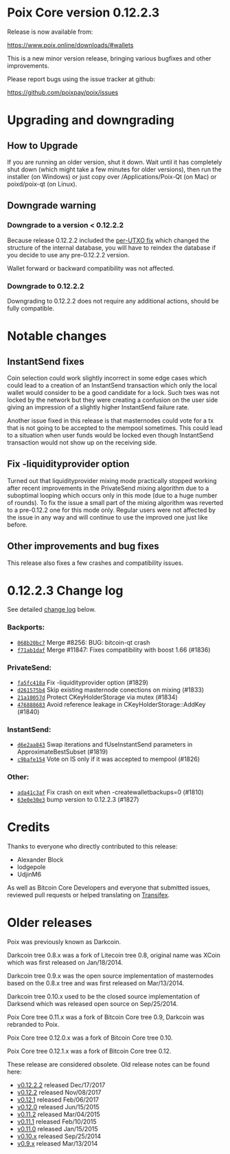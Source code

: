 Poix Core version 0.12.2.3
==========================

Release is now available from:

  <https://www.poix.online/downloads/#wallets>

This is a new minor version release, bringing various bugfixes and other
improvements.

Please report bugs using the issue tracker at github:

  <https://github.com/poixpay/poix/issues>


Upgrading and downgrading
=========================

How to Upgrade
--------------

If you are running an older version, shut it down. Wait until it has completely
shut down (which might take a few minutes for older versions), then run the
installer (on Windows) or just copy over /Applications/Poix-Qt (on Mac) or
poixd/poix-qt (on Linux).

Downgrade warning
-----------------

### Downgrade to a version < 0.12.2.2

Because release 0.12.2.2 included the [per-UTXO fix](release-notes/poix/release-notes-0.12.2.2.md#per-utxo-fix)
which changed the structure of the internal database, you will have to reindex
the database if you decide to use any pre-0.12.2.2 version.

Wallet forward or backward compatibility was not affected.

### Downgrade to 0.12.2.2

Downgrading to 0.12.2.2 does not require any additional actions, should be
fully compatible.

Notable changes
===============

InstantSend fixes
-----------------

Coin selection could work slightly incorrect in some edge cases which could
lead to a creation of an InstantSend transaction which only the local wallet
would consider to be a good candidate for a lock. Such txes was not locked by
the network but they were creating a confusion on the user side giving an
impression of a slightly higher InstantSend failure rate.

Another issue fixed in this release is that masternodes could vote for a tx
that is not going to be accepted to the mempool sometimes. This could lead to
a situation when user funds would be locked even though InstantSend transaction
would not show up on the receiving side.

Fix -liquidityprovider option
-----------------------------

Turned out that liquidityprovider mixing mode practically stopped working after
recent improvements in the PrivateSend mixing algorithm due to a suboptimal
looping which occurs only in this mode (due to a huge number of rounds). To fix
the issue a small part of the mixing algorithm was reverted to a pre-0.12.2 one
for this mode only. Regular users were not affected by the issue in any way and
will continue to use the improved one just like before.

Other improvements and bug fixes
--------------------------------

This release also fixes a few crashes and compatibility issues.


0.12.2.3 Change log
===================

See detailed [change log](https://github.com/poixpay/poix/compare/v0.12.2.2...poixpay:v0.12.2.3) below.

### Backports:
- [`068b20bc7`](https://github.com/poixpay/poix/commit/068b20bc7) Merge #8256: BUG: bitcoin-qt crash
- [`f71ab1daf`](https://github.com/poixpay/poix/commit/f71ab1daf) Merge #11847: Fixes compatibility with boost 1.66 (#1836)

### PrivateSend:
- [`fa5fc418a`](https://github.com/poixpay/poix/commit/fa5fc418a) Fix -liquidityprovider option (#1829)
- [`d261575b4`](https://github.com/poixpay/poix/commit/d261575b4) Skip existing masternode conections on mixing (#1833)
- [`21a10057d`](https://github.com/poixpay/poix/commit/21a10057d) Protect CKeyHolderStorage via mutex (#1834)
- [`476888683`](https://github.com/poixpay/poix/commit/476888683) Avoid reference leakage in CKeyHolderStorage::AddKey (#1840)

### InstantSend:
- [`d6e2aa843`](https://github.com/poixpay/poix/commit/d6e2aa843) Swap iterations and fUseInstantSend parameters in ApproximateBestSubset (#1819)
- [`c9bafe154`](https://github.com/poixpay/poix/commit/c9bafe154) Vote on IS only if it was accepted to mempool (#1826)

### Other:
- [`ada41c3af`](https://github.com/poixpay/poix/commit/ada41c3af) Fix crash on exit when -createwalletbackups=0 (#1810)
- [`63e0e30e3`](https://github.com/poixpay/poix/commit/63e0e30e3) bump version to 0.12.2.3 (#1827)

Credits
=======

Thanks to everyone who directly contributed to this release:

- Alexander Block
- lodgepole
- UdjinM6

As well as Bitcoin Core Developers and everyone that submitted issues,
reviewed pull requests or helped translating on
[Transifex](https://www.transifex.com/projects/p/poix/).


Older releases
==============

Poix was previously known as Darkcoin.

Darkcoin tree 0.8.x was a fork of Litecoin tree 0.8, original name was XCoin
which was first released on Jan/18/2014.

Darkcoin tree 0.9.x was the open source implementation of masternodes based on
the 0.8.x tree and was first released on Mar/13/2014.

Darkcoin tree 0.10.x used to be the closed source implementation of Darksend
which was released open source on Sep/25/2014.

Poix Core tree 0.11.x was a fork of Bitcoin Core tree 0.9,
Darkcoin was rebranded to Poix.

Poix Core tree 0.12.0.x was a fork of Bitcoin Core tree 0.10.

Poix Core tree 0.12.1.x was a fork of Bitcoin Core tree 0.12.

These release are considered obsolete. Old release notes can be found here:

- [v0.12.2.2](release-notes/poix/release-notes-0.12.2.2.md) released Dec/17/2017
- [v0.12.2](release-notes/poix/release-notes-0.12.2.md) released Nov/08/2017
- [v0.12.1](release-notes/poix/release-notes-0.12.1.md) released Feb/06/2017
- [v0.12.0](release-notes/poix/release-notes-0.12.0.md) released Jun/15/2015
- [v0.11.2](release-notes/poix/release-notes-0.11.2.md) released Mar/04/2015
- [v0.11.1](release-notes/poix/release-notes-0.11.1.md) released Feb/10/2015
- [v0.11.0](release-notes/poix/release-notes-0.11.0.md) released Jan/15/2015
- [v0.10.x](release-notes/poix/release-notes-0.10.0.md) released Sep/25/2014
- [v0.9.x](release-notes/poix/release-notes-0.9.0.md) released Mar/13/2014

